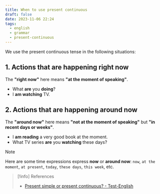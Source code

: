 ```yaml
---
title: When to use present continuous
draft: false
date: 2023-11-06 22:24
tags:
  - english
  - grammar
  - present-continuous
---
```


We use the present continuous tense in the following situations:

## 1. Actions that are happening right now
The **"right now"** here means **"at the moment of speaking"**.
- What **are** you **doing**?
- I **am watching** TV.
## 2. Actions that are happening around now
The **"around now"** here means **"not at the moment of speaking"** but **"in recent days or weeks"**. 
- I **am reading** a very good book at the moment.
- What TV series **are** you **watching** these days?

> [!note]
> Here are some time expressions express **now** or **around now**: `now`, `at the moment`, `at present`, `today`, `these days`, `this week`, etc.


> [!info] References
> - [Present simple or present continuous? - Test-English](https://test-english.com/grammar-points/a1/present-simple-present-continuous)